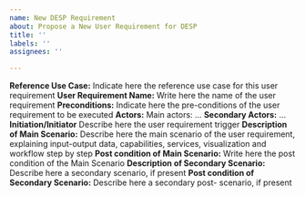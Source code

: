```yaml
---
name: New DESP Requirement
about: Propose a New User Requirement for DESP
title: ''
labels: ''
assignees: ''

---
```


**Reference Use Case:** 	Indicate here the reference use case for this user requirement
**User Requirement Name:**	Write here the name of the user requirement
**Preconditions:**	Indicate here the pre-conditions of the user requirement to be executed
**Actors:**	Main actors: …
**Secondary Actors:** …
**Initiation/Initiator**	Describe here the user requirement trigger
**Description of Main Scenario:**
	Describe here the main scenario of the user requirement, explaining input-output data, capabilities, services, visualization and workflow step by step
**Post condition of Main Scenario:**	Write here the post condition of the Main Scenario
**Description of Secondary Scenario:**	Describe here a secondary scenario, if present
**Post condition of Secondary Scenario:**	Describe here a secondary post- scenario, if present
